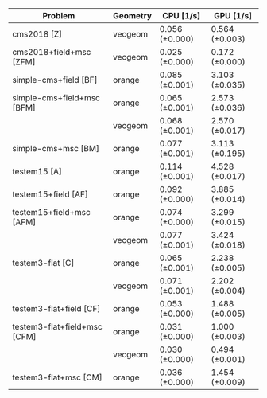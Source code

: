 | Problem                      | Geometry |      CPU [1/s] |      GPU [1/s] |
| ---------------------------- | -------- | -------------- | -------------- |
| cms2018 [Z]                  | vecgeom  | 0.056 (±0.000) | 0.564 (±0.003) |
| cms2018+field+msc [ZFM]      | vecgeom  | 0.025 (±0.000) | 0.172 (±0.000) |
| simple-cms+field [BF]        | orange   | 0.085 (±0.001) | 3.103 (±0.035) |
| simple-cms+field+msc [BFM]   | orange   | 0.065 (±0.001) | 2.573 (±0.036) |
|                              | vecgeom  | 0.068 (±0.001) | 2.570 (±0.017) |
| simple-cms+msc [BM]          | orange   | 0.077 (±0.001) | 3.113 (±0.195) |
| testem15 [A]                 | orange   | 0.114 (±0.001) | 4.528 (±0.017) |
| testem15+field [AF]          | orange   | 0.092 (±0.000) | 3.885 (±0.014) |
| testem15+field+msc [AFM]     | orange   | 0.074 (±0.000) | 3.299 (±0.015) |
|                              | vecgeom  | 0.077 (±0.001) | 3.424 (±0.018) |
| testem3-flat [C]             | orange   | 0.065 (±0.001) | 2.238 (±0.005) |
|                              | vecgeom  | 0.071 (±0.001) | 2.202 (±0.004) |
| testem3-flat+field [CF]      | orange   | 0.053 (±0.000) | 1.488 (±0.005) |
| testem3-flat+field+msc [CFM] | orange   | 0.031 (±0.000) | 1.000 (±0.003) |
|                              | vecgeom  | 0.030 (±0.000) | 0.494 (±0.001) |
| testem3-flat+msc [CM]        | orange   | 0.036 (±0.000) | 1.454 (±0.009) |
